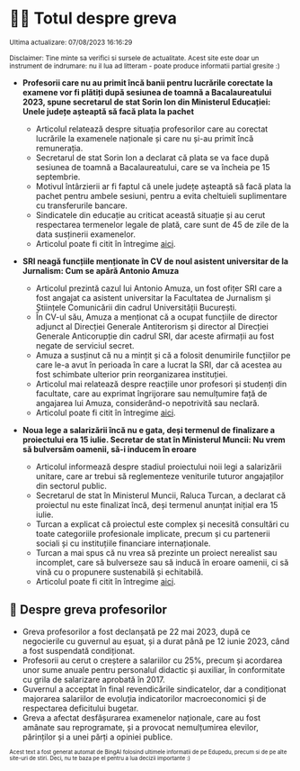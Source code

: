 # 👩‍🏫 Totul despre greva
<sub>Ultima actualizare: 07/08/2023 16:16:29</sub>

<sub>Disclaimer: Tine minte sa verifici si sursele de actualitate. Acest site este doar un instrument de indrumare: nu il lua ad litteram - poate produce informatii partial gresite :)</sub>

- **Profesorii care nu au primit încă banii pentru lucrările corectate la examene vor fi plătiți după sesiunea de toamnă a Bacalaureatului 2023, spune secretarul de stat Sorin Ion din Ministerul Educației: Unele județe așteaptă să facă plata la pachet**
  - Articolul relatează despre situația profesorilor care au corectat lucrările la examenele naționale și care nu și-au primit încă remunerația.
  - Secretarul de stat Sorin Ion a declarat că plata se va face după sesiunea de toamnă a Bacalaureatului, care se va încheia pe 15 septembrie.
  - Motivul întârzierii ar fi faptul că unele județe așteaptă să facă plata la pachet pentru ambele sesiuni, pentru a evita cheltuieli suplimentare cu transferurile bancare.
  - Sindicatele din educație au criticat această situație și au cerut respectarea termenelor legale de plată, care sunt de 45 de zile de la data susținerii examenelor.
  - Articolul poate fi citit în întregime [aici](^1^).

- **SRI neagă funcțiile menționate în CV de noul asistent universitar de la Jurnalism: Cum se apără Antonio Amuza**
  - Articolul prezintă cazul lui Antonio Amuza, un fost ofițer SRI care a fost angajat ca asistent universitar la Facultatea de Jurnalism și Științele Comunicării din cadrul Universității București.
  - În CV-ul său, Amuza a menționat că a ocupat funcțiile de director adjunct al Direcției Generale Antiterorism și director al Direcției Generale Anticorupție din cadrul SRI, dar aceste afirmații au fost negate de serviciul secret.
  - Amuza a susținut că nu a mințit și că a folosit denumirile funcțiilor pe care le-a avut în perioada în care a lucrat la SRI, dar că acestea au fost schimbate ulterior prin reorganizarea instituției.
  - Articolul mai relatează despre reacțiile unor profesori și studenți din facultate, care au exprimat îngrijorare sau nemulțumire față de angajarea lui Amuza, considerând-o nepotrivită sau neclară.
  - Articolul poate fi citit în întregime [aici](^2^).

- **Noua lege a salarizării încă nu e gata, deși termenul de finalizare a proiectului era 15 iulie. Secretar de stat în Ministerul Muncii: Nu vrem să bulversăm oamenii, să-i inducem în eroare**
  - Articolul informează despre stadiul proiectului noii legi a salarizării unitare, care ar trebui să reglementeze veniturile tuturor angajaților din sectorul public.
  - Secretarul de stat în Ministerul Muncii, Raluca Turcan, a declarat că proiectul nu este finalizat încă, deși termenul anunțat inițial era 15 iulie.
  - Turcan a explicat că proiectul este complex și necesită consultări cu toate categoriile profesionale implicate, precum și cu partenerii sociali și cu instituțiile financiare internaționale.
  - Turcan a mai spus că nu vrea să prezinte un proiect nerealist sau incomplet, care să bulverseze sau să inducă în eroare oamenii, ci să vină cu o propunere sustenabilă și echitabilă.
  - Articolul poate fi citit în întregime [aici](^3^).

## 🏫 Despre greva profesorilor
- Greva profesorilor a fost declanșată pe 22 mai 2023, după ce negocierile cu guvernul au eșuat, și a durat până pe 12 iunie 2023, când a fost suspendată condiționat.
- Profesorii au cerut o creștere a salariilor cu 25%, precum și acordarea unor sume anuale pentru personalul didactic și auxiliar, în conformitate cu grila de salarizare aprobată în 2017.
- Guvernul a acceptat în final revendicările sindicatelor, dar a condiționat majorarea salariilor de evoluția indicatorilor macroeconomici și de respectarea deficitului bugetar.
- Greva a afectat desfășurarea examenelor naționale, care au fost amânate sau reprogramate, și a provocat nemulțumirea elevilor, părinților și a unei părți a opiniei publice.


<sub><sub>Acest text a fost generat automat de BingAI folosind ultimele informatii de pe Edupedu, precum si de pe alte site-uri de stiri. Deci, nu te baza pe el pentru a lua decizii importante :)</sub></sub>